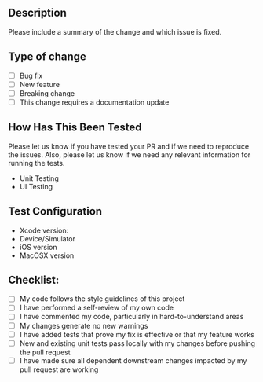 ## Description

Please include a summary of the change and which issue is fixed.

## Type of change

- [ ] Bug fix
- [ ] New feature
- [ ] Breaking change
- [ ] This change requires a documentation update

## How Has This Been Tested

Please let us know if you have tested your PR and if we need to reproduce the issues. Also, please let us know if we need any relevant information for running the tests.

<ul>
 <li> Unit Testing </li>
 <li> UI Testing </li>
</ul>

## Test Configuration

<ul>
 <li> Xcode version: </li>
 <li> Device/Simulator </li>
 <li> iOS version</li>
 <li> MacOSX version</li>
</ul>

## Checklist:

 - [ ] My code follows the style guidelines of this project
 - [ ] I have performed a self-review of my own code
 - [ ] I have commented my code, particularly in hard-to-understand areas
 - [ ] My changes generate no new warnings
 - [ ] I have added tests that prove my fix is effective or that my feature works
 - [ ] New and existing unit tests pass locally with my changes before pushing the pull request
 - [ ] I have made sure all dependent downstream changes impacted by my pull request are working 
